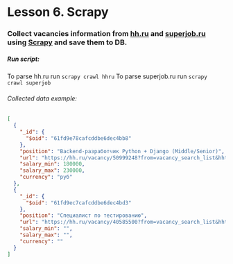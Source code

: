 # Lesson 6. Scrapy
### Collect vacancies information from [hh.ru](https://hh.ru) and [superjob.ru](https://superjob.ru) using [Scrapy](https://scrapy.org/) and save them to DB.

##### Run script:

To parse hh.ru run `scrapy crawl hhru`
To parse superjob.ru run `scrapy crawl superjob`

###### Collected data example:
```json
[
  {
    "_id": {
      "$oid": "61fd9e78cafcddbe6dec4bb8"
    },
    "position": "Backend-разработчик Python + Django (Middle/Senior)",
    "url": "https://hh.ru/vacancy/50999248?from=vacancy_search_list&hhtmFrom=vacancy_search_list&query=python",
    "salary_min": 180000,
    "salary_max": 230000,
    "currency": "руб"
  },
  {
    "_id": {
      "$oid": "61fd9ec7cafcddbe6dec4bd3"
    },
    "position": "Специалист по тестированию",
    "url": "https://hh.ru/vacancy/40585500?from=vacancy_search_list&hhtmFrom=vacancy_search_list&query=python",
    "salary_min": "",
    "salary_max": "",
    "currency": ""
  }
]
```
